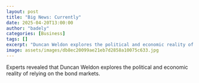 ```yaml
---
layout: post
title: "Big News: Currently"
date: 2025-04-20T13:00:00
author: "badely"
categories: [Business]
tags: []
excerpt: "Duncan Weldon explores the political and economic reality of relying on the bond markets."
image: assets/images/db8ec20099ae21eb7d2858a10075c633.jpg
---
```


Experts revealed that Duncan Weldon explores the political and economic reality of relying on the bond markets.

